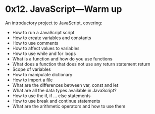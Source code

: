 # 0x12. JavaScript—Warm up

An introductory project to JavaScript, covering:
- How to run a JavaScript script
- How to create variables and constants
- How to use comments
- How to affect values to variables
- How to use while and for loops
- What is a function and how do you use functions
- What does a function that does not use any return statement return
- Scope of variables
- How to manipulate dictionary
- How to import a file
- What are the differences between var, const and let
- What are all the data types available in JavaScript?
- How to use the if, if ... else statements
- How to use break and continue statements
- What are the arithmetic operators and how to use them
